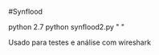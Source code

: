 #Synflood

python 2.7
python synflood2.py "<Interface> <Target IP> <Target port>"

Usado para testes e análise com wireshark

